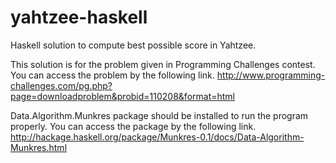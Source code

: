 yahtzee-haskell
==========================

Haskell solution to compute best possible score in Yahtzee.

This solution is for the problem given in Programming Challenges contest. You can access the problem by the following link. 
http://www.programming-challenges.com/pg.php?page=downloadproblem&probid=110208&format=html

Data.Algorithm.Munkres package should be installed to run the program properly. You can access the package by the following link.
http://hackage.haskell.org/package/Munkres-0.1/docs/Data-Algorithm-Munkres.html
